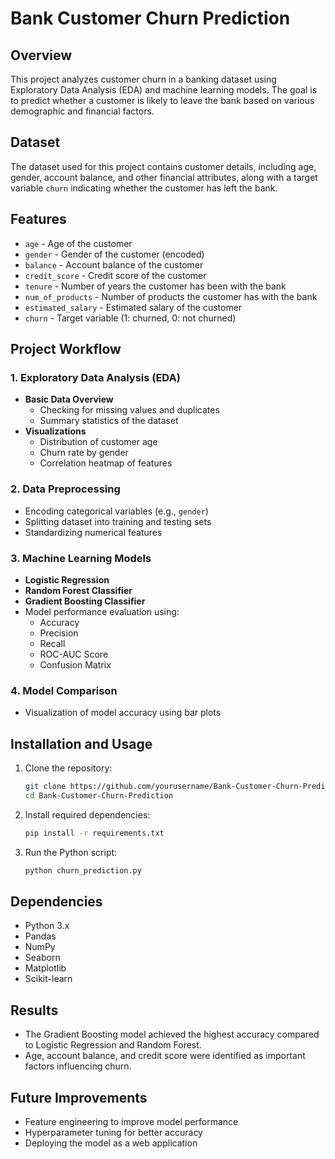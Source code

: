 # Bank Customer Churn Prediction

## Overview
This project analyzes customer churn in a banking dataset using Exploratory Data Analysis (EDA) and machine learning models. The goal is to predict whether a customer is likely to leave the bank based on various demographic and financial factors.

## Dataset
The dataset used for this project contains customer details, including age, gender, account balance, and other financial attributes, along with a target variable `churn` indicating whether the customer has left the bank.

## Features
- `age` - Age of the customer
- `gender` - Gender of the customer (encoded)
- `balance` - Account balance of the customer
- `credit_score` - Credit score of the customer
- `tenure` - Number of years the customer has been with the bank
- `num_of_products` - Number of products the customer has with the bank
- `estimated_salary` - Estimated salary of the customer
- `churn` - Target variable (1: churned, 0: not churned)

## Project Workflow

### 1. Exploratory Data Analysis (EDA)
- **Basic Data Overview**
  - Checking for missing values and duplicates
  - Summary statistics of the dataset
- **Visualizations**
  - Distribution of customer age
  - Churn rate by gender
  - Correlation heatmap of features

### 2. Data Preprocessing
- Encoding categorical variables (e.g., `gender`)
- Splitting dataset into training and testing sets
- Standardizing numerical features

### 3. Machine Learning Models
- **Logistic Regression**
- **Random Forest Classifier**
- **Gradient Boosting Classifier**
- Model performance evaluation using:
  - Accuracy
  - Precision
  - Recall
  - ROC-AUC Score
  - Confusion Matrix

### 4. Model Comparison
- Visualization of model accuracy using bar plots

## Installation and Usage
1. Clone the repository:
   ```bash
   git clone https://github.com/yourusername/Bank-Customer-Churn-Prediction.git
   cd Bank-Customer-Churn-Prediction
   ```
2. Install required dependencies:
   ```bash
   pip install -r requirements.txt
   ```
3. Run the Python script:
   ```bash
   python churn_prediction.py
   ```

## Dependencies
- Python 3.x
- Pandas
- NumPy
- Seaborn
- Matplotlib
- Scikit-learn

## Results
- The Gradient Boosting model achieved the highest accuracy compared to Logistic Regression and Random Forest.
- Age, account balance, and credit score were identified as important factors influencing churn.

## Future Improvements
- Feature engineering to improve model performance
- Hyperparameter tuning for better accuracy
- Deploying the model as a web application





